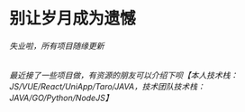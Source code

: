 # 别让岁月成为遗憾
###### 失业啦，所有项目随缘更新

###### 最近接了一些项目做，有资源的朋友可以介绍下呗【本人技术栈：JS/VUE/React/UniApp/Taro/JAVA，技术团队技术栈：JAVA/GO/Python/NodeJS】

